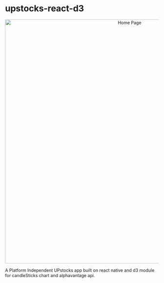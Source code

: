 # upstocks-react-d3
<p align="center">
  <img src="https://user-images.githubusercontent.com/113833707/229367857-49823b01-7452-422a-b0a5-82e05e9d53ea.png" alt="Home Page" height="800"/>
</p>

A Platform Independent UPstocks app built on react native and d3 module for candleSticks chart and alphavantage api.

